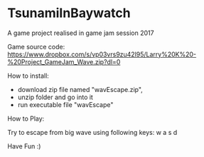# TsunamiInBaywatch
A game project realised in game jam session 2017

Game source code: https://www.dropbox.com/s/vp03vrs9zu42l95/Larry%20K%20-%20Project_GameJam_Wave.zip?dl=0

How to install:
- download zip file named "wavEscape.zip", 
- unzip folder and go into it
- run executable file "wavEscape"

How to Play:

Try to escape from big wave using following keys: w a s d

Have Fun :)
